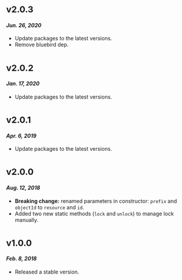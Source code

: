 # <sub>v2.0.3</sub>
#### _Jun. 26, 2020_
  * Update packages to the latest versions.
  * Remove bluebird dep.

# <sub>v2.0.2</sub>
#### _Jan. 17, 2020_
  * Update packages to the latest versions.

# <sub>v2.0.1</sub>
#### _Apr. 6, 2019_
  * Update packages to the latest versions.

# <sub>v2.0.0</sub>
#### _Aug. 12, 2018_
  * **Breaking change:** renamed parameters in constructor: `prefix` and `objectId` to `resource` and `id`.
  * Added two new static methods (`lock` and `unlock`) to manage lock manually.

# <sub>v1.0.0</sub>
#### _Feb. 8, 2018_
 * Released a stable version.
